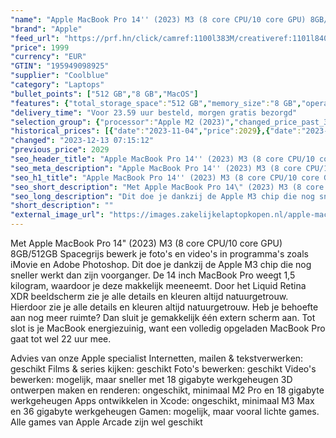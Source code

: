 ```yaml
---
"name": "Apple MacBook Pro 14'' (2023) M3 (8 core CPU/10 core GPU) 8GB/512GB Spacegrijs QWERTY"
"brand": "Apple"
"feed_url": "https://prf.hn/click/camref:1100l383M/creativeref:1101l84031/destination:https%3A%2F%2Fwww.coolblue.nl%2Fproduct%2F940795"
"price": 1999
"currency": "EUR"
"GTIN": "195949098925"
"supplier": "Coolblue"
"category": "Laptops"
"bullet_points": ["512 GB","8 GB","MacOS"]
"features": {"total_storage_space":"512 GB","memory_size":"8 GB","operating_system":"MacOS"}
"delivery_time": "Voor 23.59 uur besteld, morgen gratis bezorgd"
"selection_group": {"processor":"Apple M2 (2023)","changed_price_past_3_days":true,"product_family":"MacBook Pro"}
"historical_prices": [{"date":"2023-11-04","price":2029},{"date":"2023-12-13","price":1999}]
"changed": "2023-12-13 07:15:12"
"previous_price": 2029
"seo_header_title": "Apple MacBook Pro 14'' (2023) M3 (8 core CPU/10 core GPU) 8GB/512GB Spacegrijs QWERTY"
"seo_meta_description": "Apple MacBook Pro 14'' (2023) M3 (8 core CPU/10 core GPU) 8GB/512GB Spacegrijs QWERTY"
"seo_h1_title": "Apple MacBook Pro 14'' (2023) M3 (8 core CPU/10 core GPU) 8GB/512GB Spacegrijs QWERTY"
"seo_short_description": "Met Apple MacBook Pro 14\" (2023) M3 (8 core CPU/10 core GPU) 8GB/512GB Spacegrijs bewerk je foto's en video's in programma's zoals iMovie en Adobe Photoshop."
"seo_long_description": "Dit doe je dankzij de Apple M3 chip die nog sneller werkt dan zijn voorganger. De 14 inch MacBook Pro weegt 1,5 kilogram, waardoor je deze makkelijk meeneemt. Door het Liquid Retina XDR beeldscherm zie je alle details en kleuren altijd natuurgetrouw. Hierdoor zie je alle details en kleuren altijd natuurgetrouw. Heb je behoefte aan nog meer ruimte? Dan sluit je gemakkelijk één extern scherm aan. Tot slot is je MacBook energiezuinig, want een volledig opgeladen MacBook Pro gaat tot wel 22 uur mee. \r\n\r\nAdvies van onze Apple specialist\r\nInternetten, mailen & tekstverwerken: geschikt\r\nFilms & series kijken: geschikt\r\nFoto's bewerken: geschikt\r\nVideo's bewerken: mogelijk, maar sneller met 18 gigabyte werkgeheugen\r\n3D ontwerpen maken en renderen: ongeschikt, minimaal M2 Pro en 18 gigabyte werkgeheugen\r\nApps ontwikkelen in Xcode: ongeschikt, minimaal M3 Max en 36 gigabyte werkgeheugen\r\nGamen: mogelijk, maar vooral lichte games. Alle games van Apple Arcade zijn wel geschikt"
"short_description": ""
"external_image_url": "https://images.zakelijkelaptopkopen.nl/apple-macbook-pro-14''-2023-m3-8-core-cpu-10-core-gpu-8gb-512gb-spacegrijs-qwerty.webp"
---
```


Met Apple MacBook Pro 14" (2023) M3 (8 core CPU/10 core GPU) 8GB/512GB Spacegrijs bewerk je foto's en video's in programma's zoals iMovie en Adobe Photoshop. Dit doe je dankzij de Apple M3 chip die nog sneller werkt dan zijn voorganger. De 14 inch MacBook Pro weegt 1,5 kilogram, waardoor je deze makkelijk meeneemt. Door het Liquid Retina XDR beeldscherm zie je alle details en kleuren altijd natuurgetrouw. Hierdoor zie je alle details en kleuren altijd natuurgetrouw. Heb je behoefte aan nog meer ruimte? Dan sluit je gemakkelijk één extern scherm aan. Tot slot is je MacBook energiezuinig, want een volledig opgeladen MacBook Pro gaat tot wel 22 uur mee.

Advies van onze Apple specialist
Internetten, mailen & tekstverwerken: geschikt
Films & series kijken: geschikt
Foto's bewerken: geschikt
Video's bewerken: mogelijk, maar sneller met 18 gigabyte werkgeheugen
3D ontwerpen maken en renderen: ongeschikt, minimaal M2 Pro en 18 gigabyte werkgeheugen
Apps ontwikkelen in Xcode: ongeschikt, minimaal M3 Max en 36 gigabyte werkgeheugen
Gamen: mogelijk, maar vooral lichte games. Alle games van Apple Arcade zijn wel geschikt